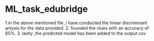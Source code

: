 # ML_task_edubridge
1.in the above mentioned file ,i have conducted the linear discriminant anlysis for the data provided.
2. founded the vlues with an accuracy of 85%.
3. lastly ,the predicted model has been added to the output.csv
